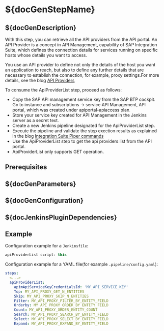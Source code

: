 # ${docGenStepName}

## ${docGenDescription}

With this step, you can retrieve all the API providers from the API portal. An API Provider is a concept in API Management, capability of SAP Integration Suite, which defines the connection details for services running on specific hosts whose details you want to access.

You use an API provider to define not only the details of the host you want an application to reach, but also to define any further details that are necessary to establish the connection, for example, proxy settings.For more details, see the blog [API Providers](https://blogs.sap.com/2017/07/27/blog-series-api-providers/)

To consume the ApiProviderList step, proceed as follows:

* Copy the SAP API management service key from the SAP BTP cockpit. Go to instance and subscriptions &rarr; service API Management, API portal, which was created under apiportal-apiaccess plan.
* Store your service key created for API Management in the Jenkins server as a secret text.
* Create a new Jenkins pipeline designated for the ApiProviderList step.
* Execute the pipeline and validate the step exection results as explained in the blog [Integration Suite Piper commands](https://blogs.sap.com/2022/01/05/orking-with-integration-suite-piper-commands/)
* Use the ApiProviderList step to get the api providers list from the API portal.
* ApiProviderList only supports GET operation.

## Prerequisites

## ${docGenParameters}

## ${docGenConfiguration}

## ${docJenkinsPluginDependencies}

## Example

Configuration example for a `Jenkinsfile`:

```groovy
apiProviderList script: this
```

Configuration example for a YAML file(for example `.pipeline/config.yaml`):

```yaml
steps:
  <...>
  apiProviderList:
    apimApiServiceKeyCredentialsId: 'MY_API_SERVICE_KEY'
    Top: MY_API_PROXY_GET_N_ENTITIES
    Skip: MY_API_PROXY_SKIP_N_ENTITIES
    Filter: MY_API_PROXY_FILTER_BY_ENTITY_FIELD
    Orderby: MY_API_PROXY_ORDER_BY_ENTITY_FIELD
    Count: MY_API_PROXY_ORDER_ENTITY_COUNT
    Search: MY_API_PROXY_SEARCH_BY_ENTITY_FIELD
    Select: MY_API_PROXY_SELECT_BY_ENTITY_FIELD
    Expand: MY_API_PROXY_EXPAND_BY_ENTITY_FIELD
```
